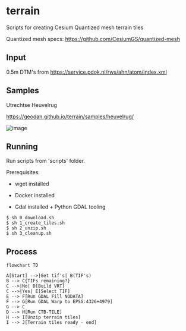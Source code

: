 # terrain

Scripts for creating Cesium Quantized mesh terrain tiles

Quantized mesh specs: https://github.com/CesiumGS/quantized-mesh

## Input

0.5m DTM's from https://service.pdok.nl/rws/ahn/atom/index.xml

## Samples

Utrechtse Heuvelrug

https://geodan.github.io/terrain/samples/heuvelrug/

![image](https://github.com/Geodan/terrain/assets/538812/ecbe4c78-1fcc-424a-a564-ca001a202d48)

## Running

Run scripts from 'scripts' folder. 

Prerequisites:

- wget installed

- Docker installed

- Gdal installed + Python GDAL tooling

```script
$ sh 0_download.sh
$ sh 1_create_tiles.sh
$ sh 2_unzip.sh
$ sh 3_cleanup.sh
```

## Process

```mermaid
flowchart TD

A[Start] -->|Get tif's| B(TIF's) 
B --> C{TIFs remaining?}
C -->|No| D[Build VRT]
C -->|Yes| E[Select TIF]
E --> F[Run GDAL Fill NODATA]
F --> G[Run GDAL Warp to EPSG:4326+4979]
G --> C
D --> H[Run CTB-TILE]
H --> I[Unzip terrain tiles]
I --> J[Terrain tiles ready - end]
```




